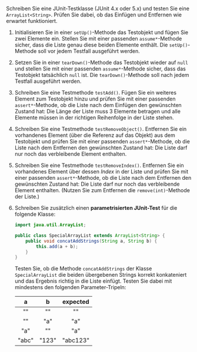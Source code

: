 Schreiben Sie eine JUnit-Testklasse (JUnit 4.x oder 5.x) und testen Sie eine
`ArrayList<String>`. Prüfen Sie dabei, ob das Einfügen und Entfernen wie
erwartet funktioniert.

1.  Initialisieren Sie in einer `setUp()`-Methode das Testobjekt und fügen
    Sie zwei Elemente ein. Stellen Sie mit einer passenden `assume*`-Methode
    sicher, dass die Liste genau diese beiden Elemente enthält.
    Die `setUp()`-Methode soll vor jedem Testfall ausgeführt werden.

2.  Setzen Sie in einer `tearDown()`-Methode das Testobjekt wieder auf `null`
    und stellen Sie mit einer passenden `assume*`-Methode sicher, dass das
    Testobjekt tatsächlich `null` ist.
    Die `tearDown()`-Methode soll nach jedem Testfall ausgeführt werden.

3.  Schreiben Sie eine Testmethode `testAdd()`.
    Fügen Sie ein weiteres Element zum Testobjekt hinzu und prüfen Sie mit
    einer passenden `assert*`-Methode, ob die Liste nach dem Einfügen den
    gewünschten Zustand hat: Die Länge der Liste muss 3 Elemente betragen
    und alle Elemente müssen in der richtigen Reihenfolge in der Liste stehen.

4.  Schreiben Sie eine Testmethode `testRemoveObject()`.
    Entfernen Sie ein vorhandenes Element (über die Referenz auf das Objekt)
    aus dem Testobjekt und prüfen Sie mit einer passenden `assert*`-Methode,
    ob die Liste nach dem Entfernen den gewünschten Zustand hat: Die Liste
    darf nur noch das verbleibende Element enthalten.

5.  Schreiben Sie eine Testmethode `testRemoveIndex()`.
    Entfernen Sie ein vorhandenes Element über dessen _Index_ in der Liste
    und prüfen Sie mit einer passenden `assert*`-Methode, ob die Liste nach
    dem Entfernen den gewünschten Zustand hat: Die Liste darf nur noch das
    verbleibende Element enthalten.
    (Nutzen Sie zum Entfernen die `remove(int)`-Methode der Liste.)

6.  Schreiben Sie zusätzlich einen **parametrisierten JUnit-Test** für die
    folgende Klasse:

    ```java
    import java.util.ArrayList;

    public class SpecialArrayList extends ArrayList<String> {
        public void concatAddStrings(String a, String b) {
            this.add(a + b);
        }
    }
    ```

    Testen Sie, ob die Methode `concatAddStrings` der Klasse `SpecialArrayList`
    die beiden übergebenen Strings korrekt konkateniert und das Ergebnis richtig
    in die Liste einfügt. Testen Sie dabei mit mindestens den folgenden
    Parameter-Tripeln:

    |   a   |   b   | expected |
    |:-----:|:-----:|:--------:|
    |  ""   |  ""   |    ""    |
    |  ""   |  "a"  |   "a"    |
    |  "a"  |  ""   |   "a"    |
    | "abc" | "123" | "abc123" |
